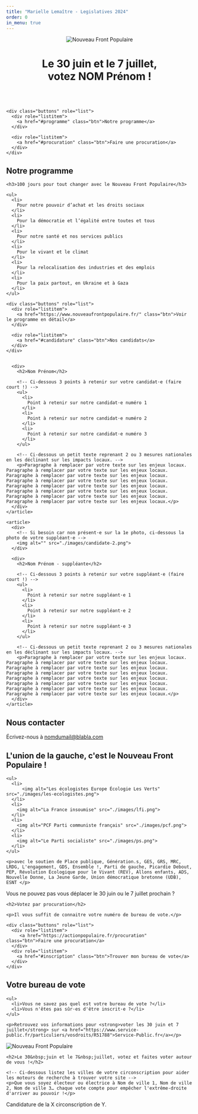 ```yaml
---
title: "Marielle Lemaître - Legislatives 2024"
order: 0
in_menu: true
---
```

<header>
  <div>
    <img src="./images/logo-NFP.png" alt="Nouveau Front Populaire" />
  </div>

  <div>
    <h1>Le 30 juin et le 7 juillet, <br />votez NOM Prénom !</h1>
  </div>
</header>

<section class="entete">
  <div>
    <img alt="" src="./images/candidate-1.png"> 

    <div class="buttons" role="list">
      <div role="listitem">
        <a href="#programme" class="btn">Notre programme</a>
      </div>

      <div role="listitem">
        <a href="#procuration" class="btn">Faire une procuration</a>
      </div>
    </div>
  </div>
</section>

<section id="programme">
  <div>
    <h2>Notre programme</h2>

    <h3>100 jours pour tout changer avec le Nouveau Front Populaire</h3>

    <ul>
      <li>
        Pour notre pouvoir d’achat et les droits sociaux
      </li>
      <li>
        Pour la démocratie et l’égalité entre toutes et tous
      </li>
      <li>
        Pour notre santé et nos services publics
      </li>
      <li>
        Pour le vivant et le climat
      </li>
      <li>
        Pour la relocalisation des industries et des emplois
      </li>
      <li>
        Pour la paix partout, en Ukraine et à Gaza
      </li>
    </ul>

    <div class="buttons" role="list">
      <div role="listitem">
        <a href="https://www.nouveaufrontpopulaire.fr/" class="btn">Voir le programme en détail</a>
      </div>

      <div role="listitem">
        <a href="#candidature" class="btn">Nos candidats</a>
      </div>
    </div>
  </div>
</section>

<section id="candidature">
  <div>
    <article>
      <div>
        <!-- Ci-dessous la photo de votre candidat·e -->
        <img alt="" src="./images/candidate-1.png">
      </div>

      <div>
        <h2>Nom Prénom</h2>

        <!-- Ci-dessous 3 points à retenir sur votre candidat·e (faire court !) -->
        <ul>
          <li>
            Point à retenir sur notre candidat·e numéro 1
          </li>
          <li>
            Point à retenir sur notre candidat·e numéro 2
          </li>
          <li>
            Point à retenir sur notre candidat·e numéro 3
          </li>
        </ul>
      
        <!-- Ci-dessous un petit texte reprenant 2 ou 3 mesures nationales en les déclinant sur les impacts locaux. -->
        <p>Paragraphe à remplacer par votre texte sur les enjeux locaux. Paragraphe à remplacer par votre texte sur les enjeux locaux. Paragraphe à remplacer par votre texte sur les enjeux locaux. Paragraphe à remplacer par votre texte sur les enjeux locaux. Paragraphe à remplacer par votre texte sur les enjeux locaux. Paragraphe à remplacer par votre texte sur les enjeux locaux. Paragraphe à remplacer par votre texte sur les enjeux locaux. Paragraphe à remplacer par votre texte sur les enjeux locaux.</p>
      </div>
    </article>
  
    <article>
      <div>
        <!-- Si besoin car non présent·e sur la 1e photo, ci-dessous la photo de votre suppléant·e -->
        <img alt="" src="./images/candidate-2.png">
      </div>

      <div>
        <h2>Nom Prénom - suppléante</h2>

        <!-- Ci-dessous 3 points à retenir sur votre suppléant·e (faire court !) -->
        <ul>
          <li>
            Point à retenir sur notre suppléant·e 1
          </li>
          <li>
            Point à retenir sur notre suppléant·e 2
          </li>
          <li>
            Point à retenir sur notre suppléant·e 3
          </li>
        </ul>

        <!-- Ci-dessous un petit texte reprenant 2 ou 3 mesures nationales en les déclinant sur les impacts locaux. -->
        <p>Paragraphe à remplacer par votre texte sur les enjeux locaux. Paragraphe à remplacer par votre texte sur les enjeux locaux. Paragraphe à remplacer par votre texte sur les enjeux locaux. Paragraphe à remplacer par votre texte sur les enjeux locaux. Paragraphe à remplacer par votre texte sur les enjeux locaux. Paragraphe à remplacer par votre texte sur les enjeux locaux. Paragraphe à remplacer par votre texte sur les enjeux locaux. Paragraphe à remplacer par votre texte sur les enjeux locaux.</p>
      </div>
    </article>
  </div>
</section>

<section class="contact">
  <div>
    <h2>Nous contacter</h2>
    <p>Écrivez-nous à <a href="mailto:nomdumail@blabla.com">nomdumail@blabla.com</a></p>
  </div>
</section>

<section class="logos_partis">
  <div>
    <h2>L'union de la gauche, c'est le Nouveau Front Populaire !</h2>

    <ul>
      <li>
          <img alt="Les écologistes Europe Écologie Les Verts" src="./images/les-ecologistes.png">
      </li>
      <li>
        <img alt="La France insoumise" src="./images/lfi.png">
      </li>
      <li>
        <img alt="PCF Parti communiste français" src="./images/pcf.png">
      </li>
      <li>
        <img alt="Le Parti socialiste" src="./images/ps.png">
      </li>
    </ul>

    <p>avec le soutien de Place publique, Génération.s, GES, GRS, MRC, LRDG, L'engagement, GDS, Ensemble !, Parti de gauche, Picardie Debout, PEP, Révolution Écologique pour le Vivant (REV), Allons enfants, ADS, Nouvelle Donne, La Jeune Garde, Union démocratique bretonne (UDB), ESNT </p>
  </div>
</section>

<section id="procuration">
  <div>
    <p>Vous ne pouvez pas vous déplacer le 30&nbsp;juin ou le 7&nbsp;juillet prochain ?</p>
  
    <h2>Votez par procuration</h2>
  
    <p>Il vous suffit de connaitre votre numéro de bureau de vote.</p>

    <div class="buttons" role="list">
      <div role="listitem">
         <a href="https://actionpopulaire.fr/procuration" class="btn">Faire une procuration</a>
      </div>
      <div role="listitem">
        <a href="#inscription" class="btn">Trouver mon bureau de vote</a>
      </div>
    </div>
  </div>
</section>

<section id="inscription">
  <div>
    <h2>Votre bureau de vote</h2>

    <ul>
      <li>Vous ne savez pas quel est votre bureau de vote ?</li>
      <li>Vous n'êtes pas sûr·es d'être inscrit·e ?</li>
    </ul>

    <p>Retrouvez vos informations pour <strong>voter les 30 juin et 7 juillet</strong> sur <a href="https://www.service-public.fr/particuliers/vosdroits/R51788">Service-Public.fr</a></p>
  </div>
</section>

<section class="villes">
  <div>
    <img src="./images/logo-NFP-rouge.png" alt="Nouveau Front Populaire">
    
    <h2>Le 30&nbsp;juin et le 7&nbsp;juillet, votez et faites voter autour de vous !</h2>
    
    <!-- Ci-dessous listez les villes de votre circonscription pour aider les moteurs de recherche à trouver votre site -->
    <p>Que vous soyez électeur ou électrice à Nom de ville 1, Nom de ville 2, Nom de ville 3… chaque vote compte pour empêcher l'extrême-droite d'arriver au pouvoir !</p>
  </div>
</section>

<section class="footer">
    Candidature de la X circonscription de Y.
</section> 